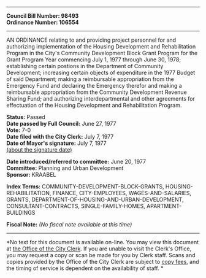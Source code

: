 * * * * *  
  
**Council Bill Number: [](#h0)[](#h2)98493**   
**Ordinance Number: 106554**  
  
* * * * *  
  
AN ORDINANCE relating to and providing project personnel for and authorizing implementation of the Housing Development and Rehabilitation Program in the City's Community Development Block Grant Program for the Grant Program Year commencing July 1, 1977 through June 30, 1978; establishing certain postions in the Department of Community Development; increasing certain objects of expenditure in the 1977 Budget of said Department; making a reimbursable appropriation from the Emergency Fund and declaring the Emergency therefor and making a reimbursable appropriation from the Community Development Revenue Sharing Fund; and authorizing interdepartmental and other agreements for effectuation of the Housing Development and Rehabilitation Program.  
  
**Status:** Passed   
**Date passed by Full Council:** June 27, 1977   
**Vote:** 7-0   
**Date filed with the City Clerk:** July 7, 1977   
**Date of Mayor's signature:** July 7, 1977   
[(about the signature date)](/~public/approvaldate.htm)   
  
  
**Date introduced/referred to committee:** June 20, 1977   
**Committee:** Planning and Urban Development   
**Sponsor:** KRAABEL   
  
**Index Terms:** COMMUNITY-DEVELOPMENT-BLOCK-GRANTS, HOUSING-REHABILITATION, FINANCE, CITY-EMPLOYEES, WAGES-AND-SALARIES, GRANTS, DEPARTMENT-OF-HOUSING-AND-URBAN-DEVELOPMENT, CONSULTANT-CONTRACTS, SINGLE-FAMILY-HOMES, APARTMENT-BUILDINGS  
  
**Fiscal Note:** *(No fiscal note available at this time)*  
  
* * * * *  
  
*No text for this document is available on-line. You may view this document at [the Office of the City Clerk](http://www.seattle.gov/leg/clerk/contactUs.htm). If you are unable to visit the Clerk's Office, you may request a copy or scan be made for you by Clerk staff. Scans and copies provided by the Office of the City Clerk are subject to [copy fees](http://clerk.seattle.gov/~public/clerkfees.htm), and the timing of service is dependent on the availability of staff. *  
  
  
